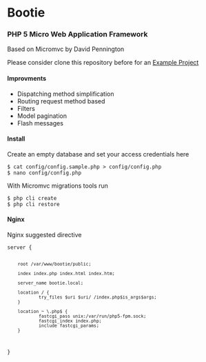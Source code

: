 <h1><i class='ion-ios-gear'></i> Bootie</h1>
<h3>PHP 5 Micro Web Application Framework</h3>
<p>Based on Micromvc by David Pennington</p>

<p>Please consider clone this repository before for an <a href="https://github.com/martinfree/BootieProject">Example Project</a></p>

<h4>Improvments</h4>
<ul>
<li>Dispatching method simplification</li>
<li>Routing request method based</li>
<li>Filters</li>
<li>Model pagination</li>
<li>Flash messages</li>
</ul>

<h4>Install</h4>
<p> Create an empty database and set your access credentials here</p>
<pre><code data-language="shell">$ cat config/config.sample.php > config/config.php
$ nano config/config.php
</code></pre>


<p>With Micromvc migrations tools run</p>
<pre><code data-language="shell">$ php cli create
$ php cli restore
</code></pre>

<h4>Nginx</h4>
<p>Nginx suggested directive</p>
<pre data-language="shell"><code>server {

        root /var/www/bootie/public;

        index index.php index.html index.htm;

        server_name bootie.local;

        location / {
                try_files $uri $uri/ /index.php$is_args$args;
        }

        location ~ \.php$ {
                fastcgi_pass unix:/var/run/php5-fpm.sock;
                fastcgi_index index.php;
                include fastcgi_params;
        }
}

</code></pre>